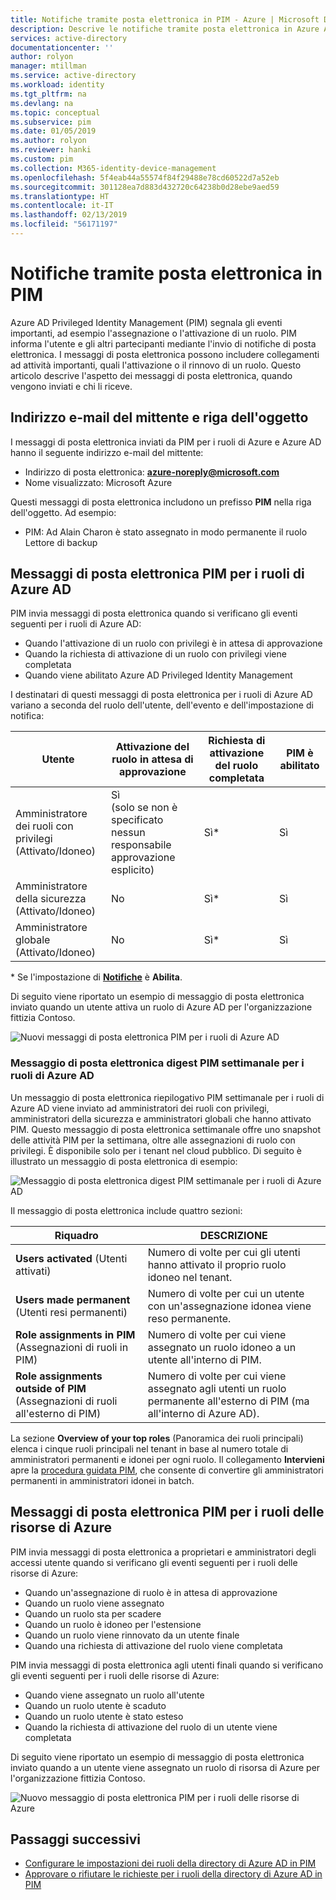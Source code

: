 ```yaml
---
title: Notifiche tramite posta elettronica in PIM - Azure | Microsoft Docs
description: Descrive le notifiche tramite posta elettronica in Azure AD Privileged Identity Management (PIM).
services: active-directory
documentationcenter: ''
author: rolyon
manager: mtillman
ms.service: active-directory
ms.workload: identity
ms.tgt_pltfrm: na
ms.devlang: na
ms.topic: conceptual
ms.subservice: pim
ms.date: 01/05/2019
ms.author: rolyon
ms.reviewer: hanki
ms.custom: pim
ms.collection: M365-identity-device-management
ms.openlocfilehash: 5f4eab44a55574f84f29488e78cd60522d7a52eb
ms.sourcegitcommit: 301128ea7d883d432720c64238b0d28ebe9aed59
ms.translationtype: HT
ms.contentlocale: it-IT
ms.lasthandoff: 02/13/2019
ms.locfileid: "56171197"
---
```

# <a name="email-notifications-in-pim"></a>Notifiche tramite posta elettronica in PIM

Azure AD Privileged Identity Management (PIM) segnala gli eventi importanti, ad esempio l'assegnazione o l'attivazione di un ruolo. PIM informa l'utente e gli altri partecipanti mediante l'invio di notifiche di posta elettronica. I messaggi di posta elettronica possono includere collegamenti ad attività importanti, quali l'attivazione o il rinnovo di un ruolo. Questo articolo descrive l'aspetto dei messaggi di posta elettronica, quando vengono inviati e chi li riceve.

## <a name="sender-email-address-and-subject-line"></a>Indirizzo e-mail del mittente e riga dell'oggetto

I messaggi di posta elettronica inviati da PIM per i ruoli di Azure e Azure AD hanno il seguente indirizzo e-mail del mittente:

- Indirizzo di posta elettronica: **azure-noreply@microsoft.com**
- Nome visualizzato: Microsoft Azure

Questi messaggi di posta elettronica includono un prefisso **PIM** nella riga dell'oggetto. Ad esempio:

- PIM: Ad Alain Charon è stato assegnato in modo permanente il ruolo Lettore di backup

## <a name="pim-emails-for-azure-ad-roles"></a>Messaggi di posta elettronica PIM per i ruoli di Azure AD

PIM invia messaggi di posta elettronica quando si verificano gli eventi seguenti per i ruoli di Azure AD:

- Quando l'attivazione di un ruolo con privilegi è in attesa di approvazione
- Quando la richiesta di attivazione di un ruolo con privilegi viene completata
- Quando viene abilitato Azure AD Privileged Identity Management

I destinatari di questi messaggi di posta elettronica per i ruoli di Azure AD variano a seconda del ruolo dell'utente, dell'evento e dell'impostazione di notifica:

| Utente | Attivazione del ruolo in attesa di approvazione | Richiesta di attivazione del ruolo completata | PIM è abilitato |
| --- | --- | --- | --- |
| Amministratore dei ruoli con privilegi</br>(Attivato/Idoneo) | Sì</br>(solo se non è specificato nessun responsabile approvazione esplicito) | Sì* | Sì |
| Amministratore della sicurezza</br>(Attivato/Idoneo) | No  | Sì* | Sì |
| Amministratore globale</br>(Attivato/Idoneo) | No  | Sì* | Sì |

\* Se l'impostazione di [**Notifiche**](pim-how-to-change-default-settings.md#notifications) è **Abilita**.

Di seguito viene riportato un esempio di messaggio di posta elettronica inviato quando un utente attiva un ruolo di Azure AD per l'organizzazione fittizia Contoso.

![Nuovi messaggi di posta elettronica PIM per i ruoli di Azure AD](./media/pim-email-notifications/email-directory-new.png)

### <a name="weekly-pim-digest-email-for-azure-ad-roles"></a>Messaggio di posta elettronica digest PIM settimanale per i ruoli di Azure AD

Un messaggio di posta elettronica riepilogativo PIM settimanale per i ruoli di Azure AD viene inviato ad amministratori dei ruoli con privilegi, amministratori della sicurezza e amministratori globali che hanno attivato PIM. Questo messaggio di posta elettronica settimanale offre uno snapshot delle attività PIM per la settimana, oltre alle assegnazioni di ruolo con privilegi. È disponibile solo per i tenant nel cloud pubblico. Di seguito è illustrato un messaggio di posta elettronica di esempio:

![Messaggio di posta elettronica digest PIM settimanale per i ruoli di Azure AD](./media/pim-email-notifications/email-directory-weekly.png)

Il messaggio di posta elettronica include quattro sezioni:

| Riquadro | DESCRIZIONE |
| --- | --- |
| **Users activated** (Utenti attivati) | Numero di volte per cui gli utenti hanno attivato il proprio ruolo idoneo nel tenant. |
| **Users made permanent** (Utenti resi permanenti) | Numero di volte per cui un utente con un'assegnazione idonea viene reso permanente. |
| **Role assignments in PIM** (Assegnazioni di ruoli in PIM) | Numero di volte per cui viene assegnato un ruolo idoneo a un utente all'interno di PIM. |
| **Role assignments outside of PIM** (Assegnazioni di ruoli all'esterno di PIM) | Numero di volte per cui viene assegnato agli utenti un ruolo permanente all'esterno di PIM (ma all'interno di Azure AD). |

La sezione **Overview of your top roles** (Panoramica dei ruoli principali) elenca i cinque ruoli principali nel tenant in base al numero totale di amministratori permanenti e idonei per ogni ruolo. Il collegamento **Intervieni** apre la [procedura guidata PIM](pim-security-wizard.md), che consente di convertire gli amministratori permanenti in amministratori idonei in batch.

## <a name="pim-emails-for-azure-resource-roles"></a>Messaggi di posta elettronica PIM per i ruoli delle risorse di Azure

PIM invia messaggi di posta elettronica a proprietari e amministratori degli accessi utente quando si verificano gli eventi seguenti per i ruoli delle risorse di Azure:

- Quando un'assegnazione di ruolo è in attesa di approvazione
- Quando un ruolo viene assegnato
- Quando un ruolo sta per scadere
- Quando un ruolo è idoneo per l'estensione
- Quando un ruolo viene rinnovato da un utente finale
- Quando una richiesta di attivazione del ruolo viene completata

PIM invia messaggi di posta elettronica agli utenti finali quando si verificano gli eventi seguenti per i ruoli delle risorse di Azure:

- Quando viene assegnato un ruolo all'utente
- Quando un ruolo utente è scaduto
- Quando un ruolo utente è stato esteso
- Quando la richiesta di attivazione del ruolo di un utente viene completata

Di seguito viene riportato un esempio di messaggio di posta elettronica inviato quando a un utente viene assegnato un ruolo di risorsa di Azure per l'organizzazione fittizia Contoso.

![Nuovo messaggio di posta elettronica PIM per i ruoli delle risorse di Azure](./media/pim-email-notifications/email-resources-new.png)

## <a name="next-steps"></a>Passaggi successivi

- [Configurare le impostazioni dei ruoli della directory di Azure AD in PIM](pim-how-to-change-default-settings.md)
- [Approvare o rifiutare le richieste per i ruoli della directory di Azure AD in PIM](azure-ad-pim-approval-workflow.md)
